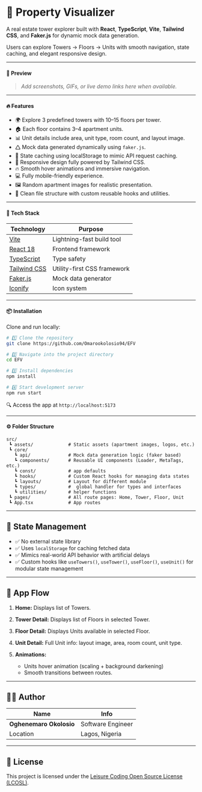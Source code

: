 # 🏢 Property Visualizer

A real estate tower explorer built with **React**, **TypeScript**, **Vite**, **Tailwind CSS**, and **Faker.js** for dynamic mock data generation.

Users can explore Towers → Floors → Units with smooth navigation, state caching, and elegant responsive design.

---

#### 📸 Preview

> _Add screenshots, GIFs, or live demo links here when available._

---

#### 🔥 Features

- 🌍 Explore 3 predefined towers with 10–15 floors per tower.
- 🏠 Each floor contains 3–4 apartment units.
- 📊 Unit details include area, unit type, room count, and layout image.
- 🛆 Mock data generated dynamically using `faker.js`.
- 📆 State caching using localStorage to mimic API request caching.
- 🎨 Responsive design fully powered by Tailwind CSS.
- 🔥 Smooth hover animations and immersive navigation.
- 💻 Fully mobile-friendly experience.
- 🖼 Random apartment images for realistic presentation.
- 🔀 Clean file structure with custom reusable hooks and utilities.

---

#### 🚀 Tech Stack

| Technology                                    | Purpose                     |
| --------------------------------------------- | --------------------------- |
| [Vite](https://vitejs.dev/)                   | Lightning-fast build tool   |
| [React 18](https://reactjs.org/)              | Frontend framework          |
| [TypeScript](https://www.typescriptlang.org/) | Type safety                 |
| [Tailwind CSS](https://tailwindcss.com/)      | Utility-first CSS framework |
| [Faker.js](https://fakerjs.dev/)              | Mock data generator         |
| [Iconify](https://iconify.design/)            | Icon system                 |

---

#### 📦 Installation

Clone and run locally:

```bash
# 1️⃣ Clone the repository
git clone https://github.com/Omarookolosio94/EFV

# 2️⃣ Navigate into the project directory
cd EFV

# 3️⃣ Install dependencies
npm install

# 4️⃣ Start development server
npm run start
```

🔍 Access the app at `http://localhost:5173`

---

#### ⚙ Folder Structure

```
src/
 ┗ assets/             # Static assets (apartment images, logos, etc.)
 ┗ core/
   ┗ api/              # Mock data generation logic (faker based)
   ┗ components/       # Reusable UI components (Loader, MetaTags, etc.)
   ┗ const/            # app defaults
   ┗ hooks/            # Custom React hooks for managing data states
   ┗ layouts/          # Layout for different module
   ┗ types/            #  global handler for types and interfaces
   ┗ utilities/        # helper functions
 ┗ pages/              # All route pages: Home, Tower, Floor, Unit
 ┗ App.tsx             # App routes
```

---

## 🔗 State Management

- ✅ No external state library
- ✅ Uses `localStorage` for caching fetched data
- ✅ Mimics real-world API behavior with artificial delays
- ✅ Custom hooks like `useTowers()`, `useTower()`, `useFloor()`, `useUnit()` for modular state management

---

## 🌟 App Flow

1. **Home:**
   Displays list of Towers.

2. **Tower Detail:**
   Displays list of Floors in selected Tower.

3. **Floor Detail:**
   Displays Units available in selected Floor.

4. **Unit Detail:**
   Full Unit info: layout image, area, room count, unit type.

5. **Animations:**

   - Units hover animation (scaling + background darkening)
   - Smooth transitions between routes.

---

## 🧑‍💻 Author

| Name                    | Info              |
| ----------------------- | ----------------- |
| **Oghenemaro Okolosio** | Software Engineer |
| Location                | Lagos, Nigeria    |

---

## 📄 License

This project is licensed under the [Leisure Coding Open Source License (LCOSL)](LICENSE.txt).
